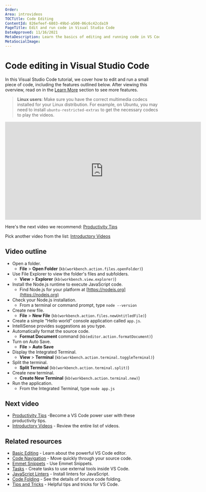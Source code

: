 ```yaml
---
Order:
Area: introvideos
TOCTitle: Code Editing
ContentId: 826efeef-6803-49bd-a500-06c6c42cda19
PageTitle: Edit and run code in Visual Studio Code
DateApproved: 11/16/2021
MetaDescription: Learn the basics of editing and running code in VS Code.
MetaSocialImage:
---
```

# Code editing in Visual Studio Code

In this Visual Studio Code tutorial, we cover how to edit and run a small piece of code, including the features outlined below. After viewing this overview, read on in the [Learn More](/docs/introvideos/codeediting.md#learn-more) section to see more features.

>**Linux users**: Make sure you have the correct multimedia codecs installed for your Linux distribution. For example, on Ubuntu, you may need to install `ubuntu-restricted-extras` to get the necessary codecs to play the videos.

<iframe src="https://www.microsoft.com/videoplayer/embed/RE4M6Vx" width="640" height="320" allowFullScreen="true" frameBorder="0" title="Code editing in Visual Studio Code"></iframe>

Here's the next video we recommend: [Productivity Tips](/docs/introvideos/productivity.md)

Pick another video from the list: [Introductory Videos](/docs/getstarted/introvideos.md)

## Video outline

* Open a folder.
  * **File** > **Open Folder** (`kb(workbench.action.files.openFolder)`)
* Use File Explorer to view the folder's files and subfolders.
  * **View** > **Explorer** (`kb(workbench.view.explorer)`)
* Install the Node.js runtime to execute JavaScript code.
  * Find Node.js for your platform at [https://nodejs.org](https://nodejs.org)
* Check your Node.js installation.
  * From a terminal or command prompt, type `node --version`
* Create new file.
  * **File** > **New File** (`kb(workbench.action.files.newUntitledFile)`)
* Create a simple "Hello world" console application called `app.js`.
* IntelliSense provides suggestions as you type.
* Automatically format the source code.
  * **Format Document** command (`kb(editor.action.formatDocument)`)
* Turn on Auto Save.
  * **File** > **Auto Save**
* Display the Integrated Terminal.
  * **View** > **Terminal** (`kb(workbench.action.terminal.toggleTerminal)`)
* Split the terminal.
  * **Split Terminal** (`kb(workbench.action.terminal.split)`)
* Create new terminal.
  * **Create New Terminal** (`kb(workbench.action.terminal.new)`)
* Run the application.
  * From the Integrated Terminal, type `node app.js`

## Next video

* [Productivity Tips](/docs/introvideos/productivity.md) -Become a VS Code power user with these productivity tips.
* [Introductory Videos](/docs/getstarted/introvideos.md) - Review the entire list of videos.

## Related resources

* [Basic Editing](/docs/editor/codebasics.md) - Learn about the powerful VS Code editor.
* [Code Navigation](/docs/editor/editingevolved.md) - Move quickly through your source code.
* [Emmet Snippets](/docs/languages/html.md#emmet-snippets) - Use Emmet Snippets.
* [Tasks](/docs/editor/tasks.md) - Create tasks to use external tools inside VS Code.
* [JavaScript Linters](/docs/languages/javascript.md#javascript-linters) - Install linters for JavaScript.
* [Code Folding](/docs/editor/codebasics.md#folding) - See the details of source code folding.
* [Tips and Tricks](/docs/getstarted/tips-and-tricks.md) - Helpful tips and tricks for VS Code.
